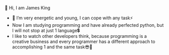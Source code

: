 👋 Hi, I am James King
- 👀 I’m very energetic and young, I can cope with any task⚡
- Now I am studying programming and have already perfected python, but I will not stop at just 1 language💲
- I like to watch other developers think, because programming is a creative business and every programmer has a different approach to accomplishing 1 and the same task😎🎨

<!---
sadsoyboy332/sadsoyboy332 is a ✨ special ✨ repository because its `README.md` (this file) appears on your GitHub profile.
You can click the Preview link to take a look at your changes.
--->
